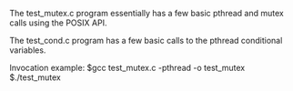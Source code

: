 The test_mutex.c program essentially has a few basic pthread and mutex calls using the POSIX API.

The test_cond.c program has a few basic calls to the pthread conditional variables.

Invocation example: $gcc test_mutex.c -pthread -o test_mutex
		    $./test_mutex
